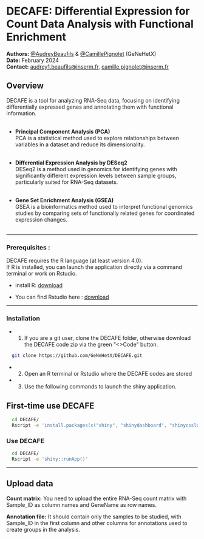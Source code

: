 # DECAFE: Differential Expression for Count Data Analysis with Functional Enrichment

**Authors:** [@AudreyBeaufils](https://github.com/AudreyBeaufils) & [@CamillePignolet](https://github.com/CamillePignolet) (GeNeHetX)  
**Date:** February 2024  
**Contact:** [audrey1.beaufils@inserm.fr](mailto:audrey1.beaufils@inserm.fr), [camille.pignolet@inserm.fr](mailto:camille.pignolet@inserm.fr)  

## Overview
DECAFE is a tool for analyzing RNA-Seq data, focusing on identifying differentially expressed genes and annotating them with functional information.<br><br>

  - **Principal Component Analysis (PCA)**<br>
  PCA is a statistical method used to explore relationships between variables in a dataset and reduce its dimensionality.<br><br>

  - **Differential Expression Analysis by DESeq2**<br>
  DESeq2 is a method used in genomics for identifying genes with significantly different expression levels between sample groups, particularly suited for RNA-Seq datasets.<br><br>

  - **Gene Set Enrichment Analysis (GSEA)**<br>
  GSEA is a bioinformatics method used to interpret functional genomics studies by comparing sets of functionally related genes for coordinated expression changes.<br><br>

___________________________________

### Prerequisites : 
DECAFE requires the R language (at least version 4.0).<br>
If R is installed, you can launch the application directly via a command terminal or work on Rstudio.

- install R: [download](https://cran.r-project.org/)

- You can find Rstudio here : [download](https://posit.co/download/rstudio-desktop/)

___________________________________

### Installation 
- 1) If you are a git user, clone the DECAFE folder, otherwise download the DECAFE code zip via the green "<>Code" button.
     
```bash
  git clone https://github.com/GeNeHetX/DECAFE.git
```

- 2) Open an R terminal or Rstudio where the DECAFE codes are stored
     
- 3) Use the following commands to launch the shiny application.

## First-time use DECAFE
```bash
  cd DECAFE/
  Rscript -e 'install.packages(c("shiny", "shinydashboard", "shinycssloaders", "plotly", "DT")); shiny::runApp()'
```

### Use DECAFE 
```bash
  cd DECAFE/
  Rscript -e 'shiny::runApp()'
```
___________________________________

## Upload data

**Count matrix:** You need to upload the entire RNA-Seq count matrix with Sample_ID as column names and GeneName as row names.<br>

**Annotation file:** It should contain only the samples to be studied, with Sample_ID in the first column and other columns for annotations used to create groups in the analysis.
